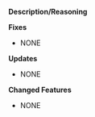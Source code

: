 **Description/Reasoning**
<!-- Put a description here of the overall changes that you made. -->

**Fixes**
<!-- Put a list of fixes you made here. -->
<!-- If it was an bug from the issue tracker remember to add the issue number here, so it can be closed. -->
<!-- EX: Fixed return cache not being cleared. #15 -->
- NONE

**Updates**
<!-- Put libs/build tools that were updated here. -->
<!-- EX: Updated webpack to 1.0.0. -->
- NONE

**Changed Features**
<!-- Put a list of the features that you changed/modified here. -->
<!-- If it was an enchantment from the issue tracker, remember to add the issue number here, so it can be closed. -->
<!-- EX: - Modified cache. -->
- NONE
